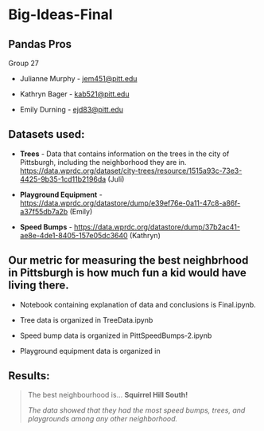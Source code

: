 # Big-Ideas-Final


## **Pandas Pros**

Group 27

* Julianne Murphy - jem451@pitt.edu

* Kathryn Bager - kab521@pitt.edu

* Emily Durning - ejd83@pitt.edu

## **Datasets used:**

* **Trees** - Data that contains information on the trees in the city of Pittsburgh, including the neighborhood they are in. https://data.wprdc.org/dataset/city-trees/resource/1515a93c-73e3-4425-9b35-1cd11b2196da (Juli)

* **Playground Equipment** - https://data.wprdc.org/datastore/dump/e39ef76e-0a11-47c8-a86f-a37f55db7a2b (Emily)

* **Speed Bumps** - https://data.wprdc.org/datastore/dump/37b2ac41-ae8e-4de1-8405-157e05dc3640 (Kathryn)


## **Our metric for measuring the best neighbrhood in Pittsburgh is how much fun a kid would have living there.**

* Notebook containing explanation of data and conclusions is Final.ipynb. 

* Tree data is organized in TreeData.ipynb

* Speed bump data is organized in PittSpeedBumps-2.ipynb

* Playground equipment data is organized in 


## Results: 
> The best neighbourhood is... **Squirrel Hill South!**
> 
> *The data showed that they had the most speed bumps, trees, and playgrounds among any other neighborhood.*

